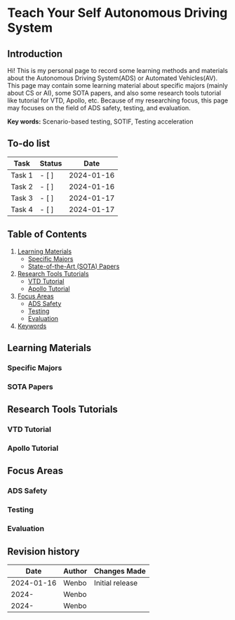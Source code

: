 # Teach Your Self Autonomous Driving System
## Introduction
Hi! This is my personal page to record some learning methods and materials about the Autonomous Driving System(ADS) or Automated Vehicles(AV). This page may contain some learning material about specific majors (mainly about CS or AI), some SOTA papers, and also some research tools tutorial like tutorial for VTD, Apollo, etc.  Because of my researching focus, this page may focuses on the field of ADS safety, testing, and evaluation. 

**Key words:** Scenario-based testing, SOTIF, Testing acceleration

## To-do list
| Task                   | Status | Date       |
|------------------------|--------|------------|
| Task 1                 | - [ ]   | 2024-01-16 |
| Task 2                 | - [ ]   | 2024-01-16 |
| Task 3                 | - [ ]   | 2024-01-17 |
| Task 4                 | - [ ]   | 2024-01-17 |

## Table of Contents
1. [Learning Materials](#learning-materials)
   - [Specific Majors](#specific-majors)
   - [State-of-the-Art (SOTA) Papers](#sota-papers)
2. [Research Tools Tutorials](#research-tools-tutorials)
   - [VTD Tutorial](#vtd-tutorial)
   - [Apollo Tutorial](#apollo-tutorial)
3. [Focus Areas](#focus-areas)
   - [ADS Safety](#ads-safety)
   - [Testing](#testing)
   - [Evaluation](#evaluation)
4. [Keywords](#keywords)

## Learning Materials<a name="learning-materials"></a>

### Specific Majors<a name="specific-majors"></a>

### SOTA Papers<a name="sota-papers"></a>

## Research Tools Tutorials<a name="research-tools-tutorials"></a>

### VTD Tutorial<a name="vtd-tutorial"></a>

### Apollo Tutorial<a name="apollo-tutorial"></a>

## Focus Areas<a name="focus-areas"></a>

### ADS Safety<a name="ads-safety"></a>

### Testing<a name="testing"></a>

### Evaluation<a name="evaluation"></a>

## Revision history
| Date       | Author      | Changes Made          |
|------------|-------------|-----------------------|
| 2024-01-16 | Wenbo       | Initial release       |
| 2024- | Wenbo |    |
| 2024- | Wenbo   | |
